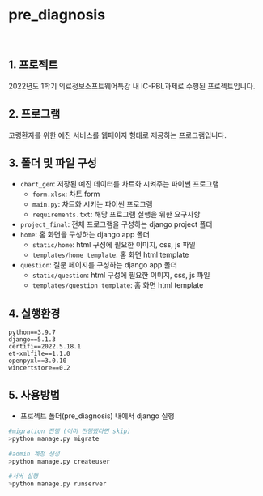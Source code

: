 # pre_diagnosis
<br>

## 1. 프로젝트
2022년도 1학기 의료정보소프트웨어특강 내 IC-PBL과제로 수행된 프로젝트입니다.

## 2. 프로그램
고령환자를 위한 예진 서비스를 웹페이지 형태로 제공하는 프로그램입니다.

## 3. 폴더 및 파일 구성
- `chart_gen`: 저장된 예진 데이터를 차트화 시켜주는 파이썬 프로그램
  * `form.xlsx`: 차트 form
  * `main.py`: 차트화 시키는 파이썬 프로그램
  * `requirements.txt`: 해당 프로그램 실행을 위한 요구사항
- `project_final`: 전체 프로그램을 구성하는 django project 폴더
- `home`: 홈 화면을 구성하는 django app 폴더
  * `static/home`: html 구성에 필요한 이미지, css, js 파일
  * `templates/home template`: 홈 화면 html template
- `question`: 질문 페이지를 구성하는 django app 폴더
  * `static/question`: html 구성에 필요한 이미지, css, js 파일
  * `templates/question template`: 홈 화면 html template
## 4. 실행환경
`python==3.9.7`  
`django==5.1.3`  
`certifi==2022.5.18.1`  
`et-xmlfile==1.1.0`  
`openpyxl==3.0.10`  
`wincertstore==0.2`  
## 5. 사용방법
- 프로젝트 폴더(pre_diagnosis) 내에서 django 실행
```bash
#migration 진행 (이미 진행했다면 skip)
>python manage.py migrate
  
#admin 계정 생성
>python manage.py createuser
  
#서버 실행
>python manage.py runserver

